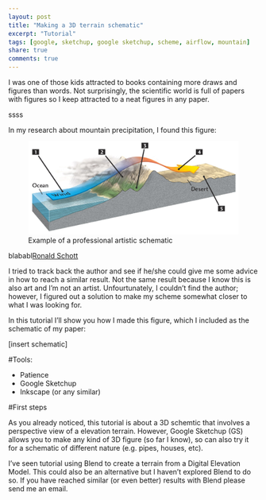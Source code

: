 ```yaml
---
layout: post
title: "Making a 3D terrain schematic"
excerpt: "Tutorial"
tags: [google, sketchup, google sketchup, scheme, airflow, mountain]
share: true
comments: true
---
```


I was one of those kids attracted to books containing more draws and figures than words. Not surprisingly, the scientific world is full of papers with figures so I keep attracted to a neat figures in any paper.

ssss

In my research about mountain precipitation, I found this figure:

<figure>
	<a href="/images/professional_schematic.jpg"><img src="/images/professional_schematic.jpg"></a>
	<figcaption>Example of a professional artistic schematic</figcaption>
</figure>


blababl[Ronald Schott](http://bc.outcrop.org/Schott/)


I tried to track back the author and see if he/she could give me some advice in how to reach a similar result. Not the same result because I know this is also art and I’m not an artist. Unfourtunately, I couldn’t find the author; however, I figured out a solution to make my scheme somewhat closer to what I was looking for.

In this tutorial I’ll show you how I made this figure, which I included as the schematic of my paper:

[insert schematic]

#Tools:

* Patience
* Google Sketchup
* Inkscape (or any similar)


#First steps

As you already noticed, this tutorial is about a 3D schemtic that involves a perspective view of a elevation terrain. However, Google Sketchup (GS) allows you to make any kind of 3D figure (so far I know), so can also try it for a schematic of different nature (e.g. pipes, houses, etc).

I’ve seen tutorial using Blend to create a terrain from a Digital Elevation Model. This could also be an alternative but I haven’t explored Blend to do so. If you have reached similar (or even better) results with Blend please send me an email.





